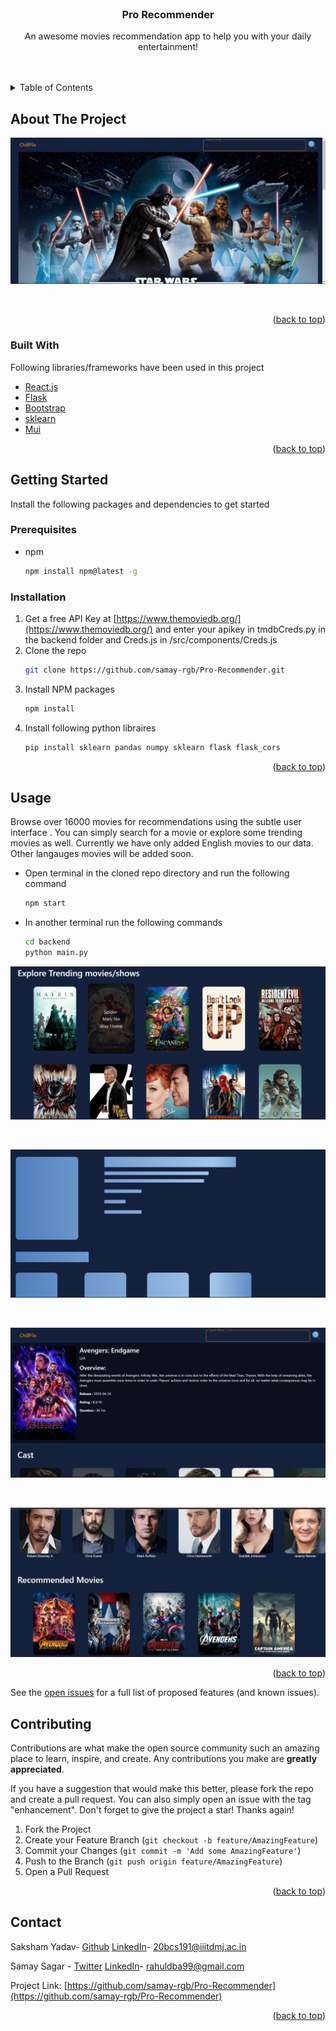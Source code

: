 <div id="top"></div>
<!--
*** Thanks for checking out the Best-README-Template. If you have a suggestion
*** that would make this better, please fork the repo and create a pull request
*** or simply open an issue with the tag "enhancement".
*** Don't forget to give the project a star!
*** Thanks again! Now go create something AMAZING! :D
-->

<!-- PROJECT SHIELDS -->
<!--
*** I'm using markdown "reference style" links for readability.
*** Reference links are enclosed in brackets [ ] instead of parentheses ( ).
*** See the bottom of this document for the declaration of the reference variables
*** for contributors-url, forks-url, etc. This is an optional, concise syntax you may use.
*** https://www.markdownguide.org/basic-syntax/#reference-style-links
-->

<!-- PROJECT LOGO -->
<br />
<div align="center">

  <h3 align="center">Pro Recommender</h3>

  <p align="center">
    An awesome movies recommendation app to help you with your daily entertainment!
    <br />
    <br />
    <br />
  </p>
</div>

<!-- TABLE OF CONTENTS -->
<details>
  <summary>Table of Contents</summary>
  <ol>
    <li>
      <a href="#about-the-project">About The Project</a>
      <ul>
        <li><a href="#built-with">Built With</a></li>
      </ul>
    </li>
    <li>
      <a href="#getting-started">Getting Started</a>
      <ul>
        <li><a href="#prerequisites">Prerequisites</a></li>
        <li><a href="#installation">Installation</a></li>
      </ul>
    </li>
    <li><a href="#usage">Usage</a></li>
    <li><a href="#contributing">Contributing</a></li>
  </ol>
</details>

<!-- ABOUT THE PROJECT -->

## About The Project

![HomeScreen](ss1.png)

<br/>

<p align="right">(<a href="#top">back to top</a>)</p>

### Built With

Following libraries/frameworks have been used in this project

- [React.js](https://reactjs.org/)
- [Flask](https://flask.palletsprojects.com/en/2.0.x/)
- [Bootstrap](https://getbootstrap.com)
- [sklearn](https://scikit-learn.org/stable/)
- [Mui](https://mui.com/)

<p align="right">(<a href="#top">back to top</a>)</p>

<!-- GETTING STARTED -->

## Getting Started

Install the following packages and dependencies to get started

### Prerequisites

- npm
  ```sh
  npm install npm@latest -g
  ```

### Installation

1. Get a free API Key at [https://www.themoviedb.org/](https://www.themoviedb.org/) and enter your apikey in tmdbCreds.py in the backend folder and Creds.js in /src/components/Creds.js
2. Clone the repo
   ```sh
   git clone https://github.com/samay-rgb/Pro-Recommender.git
   ```
3. Install NPM packages
   ```sh
   npm install
   ```
4. Install following python libraires
   ```sh
   pip install sklearn pandas numpy sklearn flask flask_cors
   ```

<p align="right">(<a href="#top">back to top</a>)</p>

<!-- USAGE EXAMPLES -->

## Usage

Browse over 16000 movies for recommendations using the subtle user interface . You can simply search for a movie or explore some trending movies as well.
Currently we have only added English movies to our data. Other langauges movies will be added soon.

- Open terminal in the cloned repo directory and run the following command
  ```sh
  npm start
  ```
- In another terminal run the following commands
  ```sh
  cd backend
  python main.py
  ```

![Trending](ss2.png)

<br/>

![Loading](ss3.png)

<br/>

![Movie](ss4.png)

<br/>

![Recommendations](ss5.png)

<p align="right">(<a href="#top">back to top</a>)</p>

<!-- ROADMAP -->

See the [open issues](https://github.com/samay-rgb/Pro-Recommender/issues) for a full list of proposed features (and known issues).

<!-- CONTRIBUTING -->

## Contributing

Contributions are what make the open source community such an amazing place to learn, inspire, and create. Any contributions you make are **greatly appreciated**.

If you have a suggestion that would make this better, please fork the repo and create a pull request. You can also simply open an issue with the tag "enhancement".
Don't forget to give the project a star! Thanks again!

1. Fork the Project
2. Create your Feature Branch (`git checkout -b feature/AmazingFeature`)
3. Commit your Changes (`git commit -m 'Add some AmazingFeature'`)
4. Push to the Branch (`git push origin feature/AmazingFeature`)
5. Open a Pull Request

<p align="right">(<a href="#top">back to top</a>)</p>

<!-- LICENSE -->

<!-- CONTACT -->

## Contact

Saksham Yadav- [Github](https://github.com/Saksham-1508) [LinkedIn](https://www.linkedin.com/in/saksham-yadav-5604b0200/)- 20bcs191@iiitdmj.ac.in

Samay Sagar - [Twitter](https://twitter.com/https://twitter.com/Rahuldba99) [LinkedIn](https://www.linkedin.com/in/samay-sagar-a28847200/)- rahuldba99@gmail.com

Project Link: [https://github.com/samay-rgb/Pro-Recommender](https://github.com/samay-rgb/Pro-Recommender)

<p align="right">(<a href="#top">back to top</a>)</p>

<!-- ACKNOWLEDGMENTS -->
